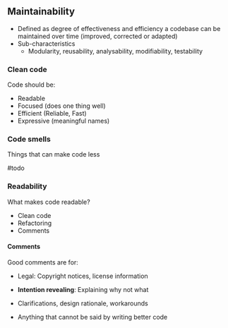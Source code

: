 ## Maintainability
- Defined as degree of effectiveness and efficiency a codebase can be maintained over time (improved, corrected or adapted)
- Sub-characteristics
	- Modularity, reusability, analysability, modifiability, testability

### Clean code
Code should be:
- Readable
- Focused (does one thing well)
- Efficient (Reliable, Fast)
- Expressive (meaningful names)

### Code smells
Things that can make code less 

#todo 


### Readability
What makes code readable?
- Clean code
- Refactoring 
- Comments


#### Comments
Good comments are for:
- Legal: Copyright notices, license information
- **Intention revealing**: Explaining why not what
- Clarifications, design rationale, workarounds

- Anything that cannot be said by writing better code
